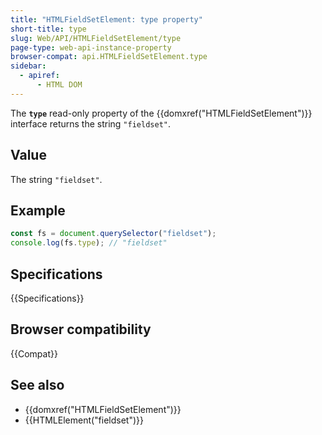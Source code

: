 ```yaml
---
title: "HTMLFieldSetElement: type property"
short-title: type
slug: Web/API/HTMLFieldSetElement/type
page-type: web-api-instance-property
browser-compat: api.HTMLFieldSetElement.type
sidebar:
  - apiref:
      - HTML DOM
---
```


The **`type`** read-only property of the {{domxref("HTMLFieldSetElement")}} interface returns the string `"fieldset"`.

## Value

The string `"fieldset"`.

## Example

```js
const fs = document.querySelector("fieldset");
console.log(fs.type); // "fieldset"
```

## Specifications

{{Specifications}}

## Browser compatibility

{{Compat}}

## See also

- {{domxref("HTMLFieldSetElement")}}
- {{HTMLElement("fieldset")}}
